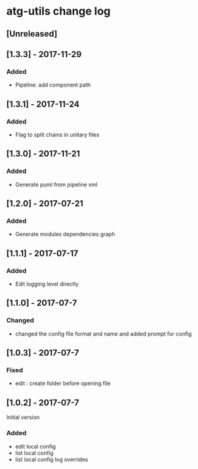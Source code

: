 # atg-utils change log

## [Unreleased]

## [1.3.3] - 2017-11-29
### Added 
 - Pipeline: add component path

## [1.3.1] - 2017-11-24
### Added 
 - Flag to split chains in unitary files

## [1.3.0] - 2017-11-21
### Added 
 - Generate puml from pipeline xml

## [1.2.0] - 2017-07-21
### Added
 - Generate modules dependencies graph

## [1.1.1] - 2017-07-17
### Added
 - Edit logging level directly

## [1.1.0] - 2017-07-7
### Changed
 - changed the config file format and name and added prompt for config

## [1.0.3] - 2017-07-7

### Fixed
 - edit : create folder before opening file

## [1.0.2] - 2017-07-7

Initial version

### Added

 - edit local config
 - list local config
 - list local config log overrides